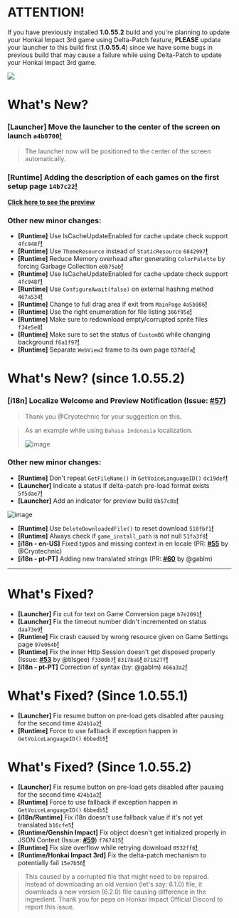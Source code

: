 # ATTENTION!
If you have previously installed **1.0.55.2** build and you're planning to update your Honkai Impact 3rd game using Delta-Patch feature, **PLEASE** update your launcher to this build first (**1.0.55.4**) since we have some bugs in previous build that may cause a failure while using Delta-Patch to update your Honkai Impact 3rd game.

![](https://raw.githubusercontent.com/neon-nyan/CollapseLauncher-Page/34d1913533b0a9b328fdee6be457f240915b5381/images/Banner_update_1.0.52.5.webp)

# What's New?

### **[Launcher]** Move the launcher to the center of the screen on launch ``a4b0700``[**!**](https://github.com/neon-nyan/CollapseLauncher/commit/a4b070011f6aa49a4cda3ef642743309d3454807)
> The launcher now will be positioned to the center of the screen automatically.

### **[Runtime]** Adding the description of each games on the first setup page ``14b7c22``[**!**](https://github.com/neon-nyan/CollapseLauncher/commit/14b7c2253dbe91eced60cf98762b716ff3765307)

[**Click here to see the preview**](https://user-images.githubusercontent.com/30566970/205476498-a6301de0-1a1c-43eb-b3a8-39ad6169c03c.mp4)

### Other new minor changes:
- **[Runtime]** Use IsCacheUpdateEnabled for cache update check support ``4fc948f``[**!**](https://github.com/neon-nyan/CollapseLauncher/commit/4fc948f55cfa1d8cd7a224e30405ca9c27077301)
- **[Runtime]** Use ``ThemeResource`` instead of ``StaticResource`` ``6842997``[**!**](https://github.com/neon-nyan/CollapseLauncher/commit/6842997f1f4b25aa1d5ede98cdc07fabca09cbb9)
- **[Runtime]** Reduce Memory overhead after generating ``ColorPalette`` by forcing Garbage Collection ``e0b75ab``[**!**](https://github.com/neon-nyan/CollapseLauncher/commit/e0b75ab215b1980d138d46f9421d81e7e2c1509d)
- **[Runtime]** Use IsCacheUpdateEnabled for cache update check support ``4fc948f``[**!**](https://github.com/neon-nyan/CollapseLauncher/commit/4fc948f55cfa1d8cd7a224e30405ca9c27077301)
- **[Runtime]** Use ``ConfigureAwait(false)`` on external hashing method ``467a534``[**!**](https://github.com/neon-nyan/CollapseLauncher/commit/467a53494b6347ba9c803c1f640fcfefc0ff9e50)
- **[Runtime]** Change to full drag area if exit from ``MainPage`` ``4a5b986``[**!**](https://github.com/neon-nyan/CollapseLauncher/commit/4a5b98676c41dfa6c6e3c4c42403ff50a1b1431c)
- **[Runtime]** Use the right enumeration for file listing ``366f95d``[**!**](https://github.com/neon-nyan/CollapseLauncher/commit/366f95d4e049c22377b7bb365a4b313551cfb769)
- **[Runtime]** Make sure to redownload empty/corrupted sprite files ``f34e5e8``[**!**](https://github.com/neon-nyan/CollapseLauncher/commit/f34e5e8c6108be230fbc291eadc6de20728757e4)
- **[Runtime]** Make sure to set the status of ``CustomBG`` while changing background ``f6a1f97``[**!**](https://github.com/neon-nyan/CollapseLauncher/commit/f6a1f97db2f798e53b6f94978940cece9d903ea8)
- **[Runtime]** Separate ``WebView2`` frame to its own page ``0370dfa``[**!**](https://github.com/neon-nyan/CollapseLauncher/commit/0370dfa1e8c68886dee07959a51a381c9189fd36)



# What's New? (since 1.0.55.2)
### **[i18n]** Localize Welcome and Preview Notification (Issue: [**#57**](https://github.com/neon-nyan/CollapseLauncher/issues/57))
> Thank you @Cryotechnic for your suggestion on this.

> As an example while using ``Bahasa Indonesia`` localization.
> 
> ![image](https://user-images.githubusercontent.com/30566970/206445660-1ccb36b2-f889-43c6-9aff-dcc8094229cc.png)

### Other new minor changes:
- **[Runtime]** Don't repeat ``GetFileName()`` in ``GetVoiceLanguageID()`` ``dc19def``[**!**](https://github.com/neon-nyan/CollapseLauncher/commit/dc19def9815729180a7d619fc13a8ec386c18398)
- **[Launcher]** Indicate a status if delta-patch pre-load format exists ``5f5dae7``[**!**](https://github.com/neon-nyan/CollapseLauncher/commit/5f5dae7d82978a6cd00ae8c1df9c5bc2b5062a52)
- **[Launcher]** Add an indicator for preview build ``0b57c8b``[**!**](https://github.com/neon-nyan/CollapseLauncher/commit/0b57c8b82eae7d88aa9d2861672b6c06c77c7f97)

![image](https://user-images.githubusercontent.com/30566970/206447704-46e89db2-9e6e-4882-b7ff-1f7767f0db2e.png)

- **[Runtime]** Use ``DeleteDownloadedFile()`` to reset download ``518fbf1``[**!**](https://github.com/neon-nyan/CollapseLauncher/commit/518fbf1ee3ee85ad0f0bc60b7e106a49b189f16b)
- **[Runtime]** Always check if ``game_install_path`` is not null ``51fa3f8``[**!**](https://github.com/neon-nyan/CollapseLauncher/commit/51fa3f89ba3058a1a5a267672c23554a83a9ac34)
- **[i18n - en-US]** Fixed typos and missing context in en locale (PR: [**#55**](https://github.com/neon-nyan/CollapseLauncher/pull/55) by @Cryotechnic)
- **[i18n - pt-PT]** Adding new translated strings (PR: [**#60**](https://github.com/neon-nyan/CollapseLauncher/pull/60) by @gablm)

***

# What's Fixed?

- **[Launcher]** Fix cut for text on Game Conversion page ``b7e2091``[**!**](https://github.com/neon-nyan/CollapseLauncher/commit/b7e20913c8b5d03e8ca33e9a4e6b30fbaeb7770a)
- **[Launcher]** Fix the timeout number didn't incremented on status ``daa73e9``[**!**](https://github.com/neon-nyan/CollapseLauncher/commit/daa73e9d82629993ba30d8c9b801662dc15d8b8e)
- **[Runtime]** Fix crash caused by wrong resource given on Game Settings page ``97e064b``[**!**](https://github.com/neon-nyan/CollapseLauncher/commit/97e064b304f98d985a17086dd398b2c63a96cbe4)
- **[Runtime]** Fix the inner Http Session doesn't get disposed properly (Issue: [**#53**](https://github.com/neon-nyan/CollapseLauncher/issues/53) by @tilsgee) ``f3300b7``[**!**](https://github.com/neon-nyan/CollapseLauncher/commit/f3300b789a71589277c3ad0fb5a798767c39a1e7) ``8317ba9``[**!**](https://github.com/neon-nyan/CollapseLauncher/commit/8317ba9f8c6b31c375004231ecf1ae0f1eb11be4) ``071627f``[**!**](https://github.com/neon-nyan/CollapseLauncher/commit/071627f420aa903cc5ce7bffc6e96b03ec392e0d)
- **[i18n - pt-PT]** Correction of syntax (by: @gablm) ``466a3a2``[**!**](https://github.com/neon-nyan/CollapseLauncher/commit/466a3a263061f96c02b04bebdd7f3e428ffeac04)

# What's Fixed? (Since 1.0.55.1)

- **[Launcher]** Fix resume button on pre-load gets disabled after pausing for the second time ``424b1a2``[**!**](https://github.com/neon-nyan/CollapseLauncher/commit/424b1a2cad4771f9bfac104f62dbde9fc4e06c60)
- **[Runtime]** Force to use fallback if exception happen in ``GetVoiceLanguageID()`` ``6bbedb5``[**!**](https://github.com/neon-nyan/CollapseLauncher/commit/6bbedb504e58f1a6931527daf77522f926a150e7)

# What's Fixed? (Since 1.0.55.2)

- **[Launcher]** Fix resume button on pre-load gets disabled after pausing for the second time ``424b1a2``[**!**](https://github.com/neon-nyan/CollapseLauncher/commit/424b1a2cad4771f9bfac104f62dbde9fc4e06c60)
- **[Runtime]** Force to use fallback if exception happen in ``GetVoiceLanguageID()`` ``6bbedb5``[**!**](https://github.com/neon-nyan/CollapseLauncher/commit/6bbedb504e58f1a6931527daf77522f926a150e7)
- **[i18n/Runtime]** Fix i18n doesn't use fallback value if it's not yet translated ``b16cfe5``[**!**](https://github.com/neon-nyan/CollapseLauncher/commit/b16cfe5d8e2f8a03aa06377875e2e2d6174aa2c7)
- **[Runtime/Genshin Impact]** Fix object doesn't get initialized properly in JSON Context (Issue: [**#59**](https://github.com/neon-nyan/CollapseLauncher/issues/59)) ``f767415``[**!**](https://github.com/neon-nyan/CollapseLauncher/commit/f76741578062aaf0a35df043a2a04b400898fcf6)
- **[Runtime]** Fix size overflow while retrying download ``0532ff6``[**!**](https://github.com/neon-nyan/CollapseLauncher/commit/0532ff6e5345c49863bc14d1c751f04fc3d6cc2d)
- **[Runtime/Honkai Impact 3rd]** Fix the delta-patch mechanism to potentially fail ``15e7b56``[**!**](https://github.com/neon-nyan/CollapseLauncher/commit/15e7b56affac3063211ad2ad87820c1223b5534e)
> This caused by a corrupted file that might need to be repaired. Instead of downloading an old version (let's say: 6.1.0) file, it downloads a new version (6.2.0) file causing difference in the ingredient.
> Thank you for peps on Honkai Impact Official Discord to report this issue.